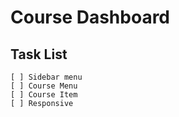 # Course Dashboard

## Task List

    [ ] Sidebar menu
    [ ] Course Menu
    [ ] Course Item
    [ ] Responsive
